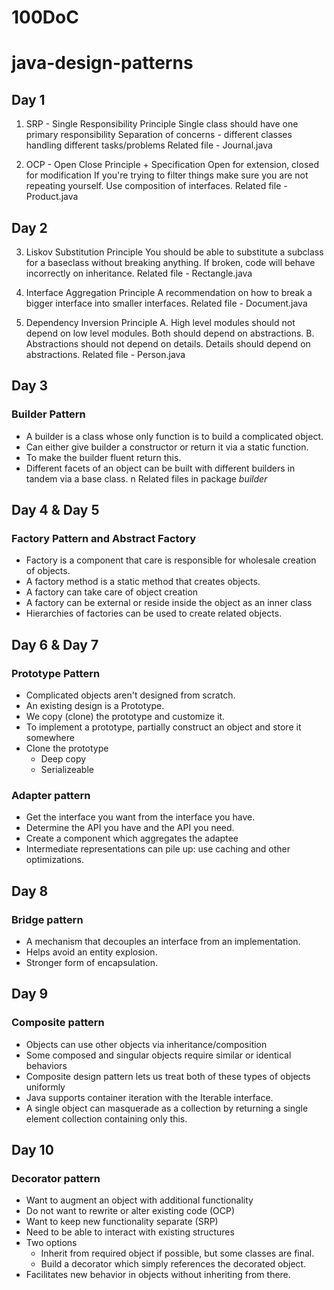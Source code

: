 # 100DoC
# java-design-patterns

## Day 1
1. SRP - Single Responsibility Principle
Single class should have one primary responsibility
Separation of concerns - different classes handling different tasks/problems
Related file - Journal.java

2. OCP - Open Close Principle + Specification
Open for extension, closed for modification
If you're trying to filter things make sure you are not repeating yourself. Use composition of interfaces.
Related file - Product.java


## Day 2
3. Liskov Substitution Principle
You should be able to substitute a subclass for a baseclass without breaking anything.
If broken, code will behave incorrectly on inheritance.
Related file - Rectangle.java

4. Interface Aggregation Principle
A recommendation on how to break a bigger interface into smaller interfaces.
Related file - Document.java

5. Dependency Inversion Principle
    A. High level modules should not depend on low level modules. Both should depend on abstractions.
    B. Abstractions should not depend on details. Details should depend on abstractions.
Related file - Person.java


## Day 3
### Builder Pattern
- A builder is a class whose only function is to build a complicated object.
- Can either give builder a constructor or return it via a static function.
- To make the builder fluent return this.
- Different facets of an object can be built with different builders in tandem via a base class. n
Related files in package *builder*

## Day 4 & Day 5
### Factory Pattern and Abstract Factory
- Factory is a component that care is responsible for wholesale creation of objects.
- A factory method is a static method that creates objects.
- A factory can take care of object creation
- A factory can be external or reside inside the object as an inner class
- Hierarchies of factories can be used to create related objects. 


## Day 6 & Day 7
### Prototype Pattern
- Complicated objects aren't designed from scratch.
- An existing design is a Prototype.
- We copy (clone) the prototype and customize it.
- To implement a prototype, partially construct an object and store it somewhere
- Clone the prototype
  - Deep copy
  - Serializeable

### Adapter pattern
- Get the interface you want from the interface you have.
- Determine the API you have and the API you need.
- Create a component which aggregates the adaptee
- Intermediate representations can pile up: use caching and other optimizations.


## Day 8
### Bridge pattern
- A mechanism that decouples an interface from an implementation.
- Helps avoid an entity explosion.
- Stronger form of encapsulation.

## Day 9
### Composite pattern
- Objects can use other objects via inheritance/composition
- Some composed and singular objects require similar or identical behaviors
- Composite design pattern lets us treat both of these types of objects uniformly
- Java supports container iteration with the Iterable<T> interface.
- A single object can masquerade as a collection by returning a single element collection containing only this.


## Day 10
### Decorator pattern
- Want to augment an object with additional functionality
- Do not want to rewrite or alter existing code (OCP)
- Want to keep new functionality separate (SRP)
- Need to be able to interact with existing structures
- Two options
    - Inherit from required object if possible, but some classes are final.
    - Build a decorator which simply references the decorated object. 
- Facilitates new behavior in objects without inheriting from there.

